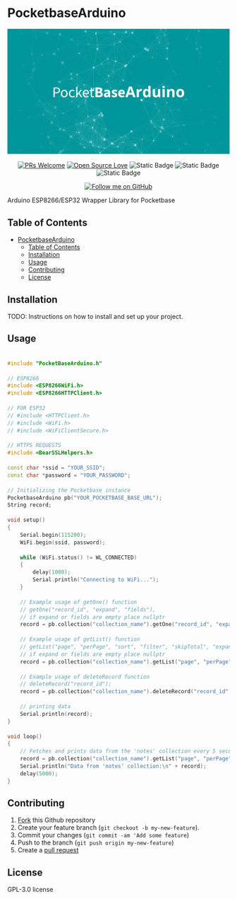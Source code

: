 # PocketbaseArduino

<div align="center">

![splash image](splash.png)


[![PRs Welcome](https://img.shields.io/badge/PRs-welcome-brightgreen.svg)](CONTRIBUTING.md)
[![Open Source Love](https://badges.frapsoft.com/os/v1/open-source.svg?v=103)](https://opensource.org/)
![Static Badge](https://img.shields.io/badge/version-v0.3.1-%2300969B?color=%2300969B&link=https%3A%2F%2Fgithub.com%2Fjeoooo%2FPocketbaseArduino%2Freleases)
![Static Badge](https://img.shields.io/badge/Pocketbase-Pocketbase?logo=pocketbase&logoColor=%23000&labelColor=%23fff&color=%23fff&link=https%3A%2F%2Fpocketbase.io%2F)
![Static Badge](https://img.shields.io/badge/Arduino-Arduino?logo=arduino&logoColor=%23fff&labelColor=%2300969B&color=%2300969B&link=https%3A%2F%2Fpocketbase.io%2F)
</div>

<div align="center">

[![Follow me on GitHub](https://img.shields.io/github/followers/jeoooo?label=Follow&style=social)](https://github.com/jeoooo)

</div>

Arduino ESP8266/ESP32 Wrapper Library for Pocketbase

## Table of Contents

- [PocketbaseArduino](#pocketbasearduino)
  - [Table of Contents](#table-of-contents)
  - [Installation](#installation)
  - [Usage](#usage)
  - [Contributing](#contributing)
  - [License](#license)

## Installation

TODO: Instructions on how to install and set up your project.

## Usage

```cpp

#include "PocketBaseArduino.h"

// ESP8266
#include <ESP8266WiFi.h>
#include <ESP8266HTTPClient.h>

// FOR ESP32
// #include <HTTPClient.h>
// #include <WiFi.h>
// #include <WiFiClientSecure.h>

// HTTPS REQUESTS
#include <BearSSLHelpers.h>

const char *ssid = "YOUR_SSID";
const char *password = "YOUR_PASSWORD";

// Initializing the Pocketbase instance
PocketbaseArduino pb("YOUR_POCKETBASE_BASE_URL");
String record;

void setup()
{
    Serial.begin(115200);
    WiFi.begin(ssid, password);

    while (WiFi.status() != WL_CONNECTED)
    {
        delay(1000);
        Serial.println("Connecting to WiFi...");
    }

    // Example usage of getOne() function 
    // getOne("record_id", "expand", "fields"), 
    // if expand or fields are empty place nullptr
    record = pb.collection("collection_name").getOne("record_id", "expand", "fields");

    // Example usage of getList() function 
    // getList("page", "perPage", "sort", "filter", "skipTotal", "expand", "fields"), 
    // if expand or fields are empty place nullptr
    record = pb.collection("collection_name").getList("page", "perPage", "sort", "filter", "skipTotal", "expand", "fields");

    // Example usage of deleteRecord function
    // deleteRecord("record_id");
    record = pb.collection("collection_name").deleteRecord("record_id");

    // printing data
    Serial.println(record);
}

void loop()
{
    // Fetches and prints data from the 'notes' collection every 5 seconds
    record = pb.collection("collection_name").getList("page", "perPage", "sort", "filter", "skipTotal", "expand", "fields");
    Serial.println("Data from 'notes' collection:\n" + record);
    delay(5000);
}

```

## Contributing

1. [Fork](https://github.com/jeoooo/PocketbaseArduino/fork) this Github repository
2. Create your feature branch (`git checkout -b my-new-feature`).
3. Commit your changes (`git commit -am 'Add some feature`)
4. Push to the branch (`git push origin my-new-feature`)
5. Create a [pull request](https://github.com/jeoooo/PocketbaseArduino/pulls)

## License

GPL-3.0 license
